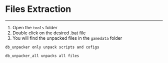 # Files Extraction

___

1. Open the `tools` folder
2. Double click on the desired .bat file
3. You will find the unpacked files in the `gamedata` folder

```admonish info
db_unpacker only unpack scripts and cofigs

db_unpacker_all unpacks all files
```
